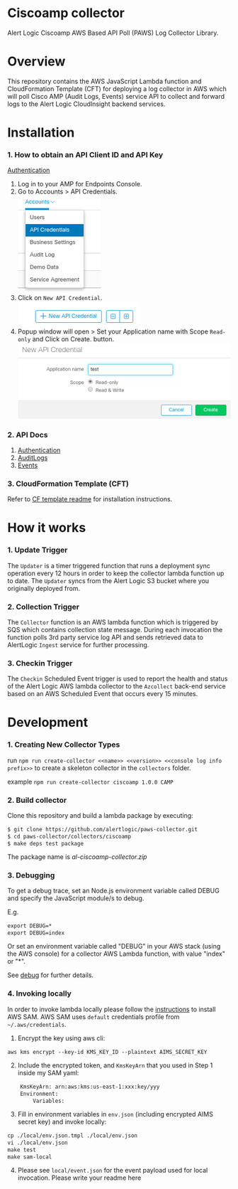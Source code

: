 # Ciscoamp collector
Alert Logic Ciscoamp AWS Based API Poll (PAWS) Log Collector Library.

# Overview
This repository contains the AWS JavaScript Lambda function and CloudFormation 
Template (CFT) for deploying a log collector in AWS which will poll Cisco AMP (Audit Logs, Events) service API to collect and 
forward logs to the Alert Logic CloudInsight backend services.

# Installation

### 1. How to obtain an API Client ID and API Key

[Authentication](https://api-docs.amp.cisco.com/api_resources?api_host=api.amp.cisco.com&api_version=v1)

1. Log in to your AMP for Endpoints Console.
2. Go to Accounts > API Credentials.<br />
![ScreenShot](./docs/Ciscoamp_img1.png)
3. Click on `New API Credential`.<br />
![ScreenShot](./docs/Ciscoamp_img2.png)
4. Popup window will open > Set your Application name with Scope `Read-only` and Click on Create. button.<br />
![ScreenShot](./docs/Ciscoamp_img3.png)

### 2. API Docs

1. [Authentication](https://api-docs.amp.cisco.com/api_resources?api_host=api.amp.cisco.com&api_version=v1) 
2. [AuditLogs](https://api-docs.amp.cisco.com/api_actions/details?api_action=GET+%2Fv1%2Faudit_logs&api_host=api.amp.cisco.com&api_resource=AuditLog&api_version=v1)
3. [Events](https://api-docs.amp.cisco.com/api_actions/details?api_action=GET+%2Fv1%2Fevents&api_host=api.amp.cisco.com&api_resource=Event&api_version=v1)  

### 3. CloudFormation Template (CFT)

Refer to [CF template readme](./cfn/README-CISCOAMP.md) for installation instructions.

# How it works

### 1. Update Trigger

The `Updater` is a timer triggered function that runs a deployment sync operation 
every 12 hours in order to keep the collector lambda function up to date.
The `Updater` syncs from the Alert Logic S3 bucket where you originally deployed from.

### 2. Collection Trigger

The `Collector` function is an AWS lambda function which is triggered by SQS which contains collection state message.
During each invocation the function polls 3rd party service log API and sends retrieved data to 
AlertLogic `Ingest` service for further processing.

### 3. Checkin Trigger

The `Checkin` Scheduled Event trigger is used to report the health and status of 
the Alert Logic AWS lambda collector to the `Azcollect` back-end service based on 
an AWS Scheduled Event that occurs every 15 minutes.


# Development

### 1. Creating New Collector Types
run `npm run create-collector <<name>> <<version>> <<console log info prefix>>` to create a skeleton collector in the `collectors` folder.

example `npm run create-collector ciscoamp 1.0.0 CAMP`

### 2. Build collector
Clone this repository and build a lambda package by executing:
```
$ git clone https://github.com/alertlogic/paws-collector.git
$ cd paws-collector/collectors/ciscoamp
$ make deps test package
```

The package name is *al-ciscoamp-collector.zip*

### 3. Debugging

To get a debug trace, set an Node.js environment variable called DEBUG and
specify the JavaScript module/s to debug.

E.g.

```
export DEBUG=*
export DEBUG=index
```

Or set an environment variable called "DEBUG" in your AWS stack (using the AWS 
console) for a collector AWS Lambda function, with value "index" or "\*".

See [debug](https://www.npmjs.com/package/debug) for further details.

### 4. Invoking locally

In order to invoke lambda locally please follow the [instructions](https://docs.aws.amazon.com/lambda/latest/dg/sam-cli-requirements.html) to install AWS SAM.
AWS SAM uses `default` credentials profile from `~/.aws/credentials`.

  1. Encrypt the key using aws cli:
```
aws kms encrypt --key-id KMS_KEY_ID --plaintext AIMS_SECRET_KEY
```
  2. Include the encrypted token, and `KmsKeyArn` that you used in Step 1 inside my SAM yaml:
```
    KmsKeyArn: arn:aws:kms:us-east-1:xxx:key/yyy
    Environment:
        Variables:
```
  3. Fill in environment variables in `env.json` (including encrypted AIMS secret key) and invoke locally:

```
cp ./local/env.json.tmpl ./local/env.json
vi ./local/env.json
make test
make sam-local
```
  4. Please see `local/event.json` for the event payload used for local invocation.
Please write your readme here

